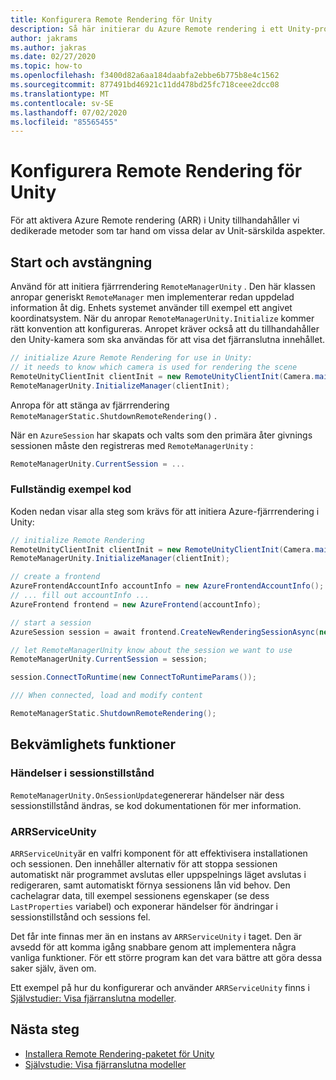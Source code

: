 ```yaml
---
title: Konfigurera Remote Rendering för Unity
description: Så här initierar du Azure Remote rendering i ett Unity-projekt
author: jakrams
ms.author: jakras
ms.date: 02/27/2020
ms.topic: how-to
ms.openlocfilehash: f3400d82a6aa184daabfa2ebbe6b775b8e4c1562
ms.sourcegitcommit: 877491bd46921c11dd478bd25fc718ceee2dcc08
ms.translationtype: MT
ms.contentlocale: sv-SE
ms.lasthandoff: 07/02/2020
ms.locfileid: "85565455"
---
```

# <a name="set-up-remote-rendering-for-unity"></a>Konfigurera Remote Rendering för Unity

För att aktivera Azure Remote rendering (ARR) i Unity tillhandahåller vi dedikerade metoder som tar hand om vissa delar av Unit-särskilda aspekter.

## <a name="startup-and-shutdown"></a>Start och avstängning

Använd för att initiera fjärrrendering `RemoteManagerUnity` . Den här klassen anropar generiskt `RemoteManager` men implementerar redan uppdelad information åt dig. Enhets systemet använder till exempel ett angivet koordinatsystem. När du anropar `RemoteManagerUnity.Initialize` kommer rätt konvention att konfigureras. Anropet kräver också att du tillhandahåller den Unity-kamera som ska användas för att visa det fjärranslutna innehållet.

```cs
// initialize Azure Remote Rendering for use in Unity:
// it needs to know which camera is used for rendering the scene
RemoteUnityClientInit clientInit = new RemoteUnityClientInit(Camera.main);
RemoteManagerUnity.InitializeManager(clientInit);
```

Anropa för att stänga av fjärrrendering `RemoteManagerStatic.ShutdownRemoteRendering()` .

När en `AzureSession` har skapats och valts som den primära åter givnings sessionen måste den registreras med `RemoteManagerUnity` :

```cs
RemoteManagerUnity.CurrentSession = ...
```

### <a name="full-example-code"></a>Fullständig exempel kod

Koden nedan visar alla steg som krävs för att initiera Azure-fjärrrendering i Unity:

```cs
// initialize Remote Rendering
RemoteUnityClientInit clientInit = new RemoteUnityClientInit(Camera.main);
RemoteManagerUnity.InitializeManager(clientInit);

// create a frontend
AzureFrontendAccountInfo accountInfo = new AzureFrontendAccountInfo();
// ... fill out accountInfo ...
AzureFrontend frontend = new AzureFrontend(accountInfo);

// start a session
AzureSession session = await frontend.CreateNewRenderingSessionAsync(new RenderingSessionCreationParams(RenderingSessionVmSize.Standard, 0, 30)).AsTask();

// let RemoteManagerUnity know about the session we want to use
RemoteManagerUnity.CurrentSession = session;

session.ConnectToRuntime(new ConnectToRuntimeParams());

/// When connected, load and modify content

RemoteManagerStatic.ShutdownRemoteRendering();
```

## <a name="convenience-functions"></a>Bekvämlighets funktioner

### <a name="session-state-events"></a>Händelser i sessionstillstånd

`RemoteManagerUnity.OnSessionUpdate`genererar händelser när dess sessionstillstånd ändras, se kod dokumentationen för mer information.

### <a name="arrserviceunity"></a>ARRServiceUnity

`ARRServiceUnity`är en valfri komponent för att effektivisera installationen och sessionen. Den innehåller alternativ för att stoppa sessionen automatiskt när programmet avslutas eller uppspelnings läget avslutas i redigeraren, samt automatiskt förnya sessionens lån vid behov. Den cachelagrar data, till exempel sessionens egenskaper (se dess `LastProperties` variabel) och exponerar händelser för ändringar i sessionstillstånd och sessions fel.

Det får inte finnas mer än en instans av `ARRServiceUnity` i taget. Den är avsedd för att komma igång snabbare genom att implementera några vanliga funktioner. För ett större program kan det vara bättre att göra dessa saker själv, även om.

Ett exempel på hur du konfigurerar och använder `ARRServiceUnity` finns i [Självstudier: Visa fjärranslutna modeller](../../tutorials/unity/view-remote-models/view-remote-models.md).

## <a name="next-steps"></a>Nästa steg

* [Installera Remote Rendering-paketet för Unity](install-remote-rendering-unity-package.md)
* [Självstudie: Visa fjärranslutna modeller](../../tutorials/unity/view-remote-models/view-remote-models.md)
